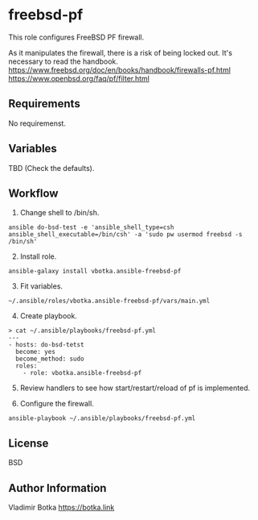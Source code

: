 freebsd-pf
==================

This role configures FreeBSD PF firewall.

As it manipulates the firewall, there is a risk of being locked
out. It's necessary to read the handbook.
https://www.freebsd.org/doc/en/books/handbook/firewalls-pf.html
https://www.openbsd.org/faq/pf/filter.html


Requirements
------------

No requiremenst.


Variables
---------

TBD (Check the defaults).


Workflow
--------

1) Change shell to /bin/sh.

```
ansible do-bsd-test -e 'ansible_shell_type=csh ansible_shell_executable=/bin/csh' -a 'sudo pw usermod freebsd -s /bin/sh'
```

2) Install role.

```
ansible-galaxy install vbotka.ansible-freebsd-pf
```

3) Fit variables.

```
~/.ansible/roles/vbotka.ansible-freebsd-pf/vars/main.yml
```

4) Create playbook.

```
> cat ~/.ansible/playbooks/freebsd-pf.yml
---
- hosts: do-bsd-tetst
  become: yes
  become_method: sudo
  roles:
    - role: vbotka.ansible-freebsd-pf
```

5) Review handlers to see how start/restart/reload of pf is implemented.

6) Configure the firewall.

```
ansible-playbook ~/.ansible/playbooks/freebsd-pf.yml
```


License
-------

BSD


Author Information
------------------

Vladimir Botka https://botka.link
